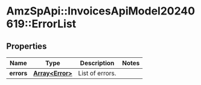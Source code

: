 # AmzSpApi::InvoicesApiModel20240619::ErrorList

## Properties
Name | Type | Description | Notes
------------ | ------------- | ------------- | -------------
**errors** | [**Array&lt;Error&gt;**](Error.md) | List of errors. | 

